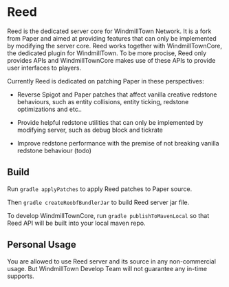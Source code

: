 # Reed

Reed is the dedicated server core for WindmillTown Network. It is a fork from Paper and aimed at providing features that can only be implemented by modifying the server core. Reed works together with WindmillTownCore, the dedicated plugin for WindmillTown. To be more procise, Reed only provides APIs and WindmillTownCore makes use of these APIs to provide user interfaces to players.

Currently Reed is dedicated on patching Paper in these perspectives:

- Reverse Spigot and Paper patches that affect vanilla creative redstone behaviours, such as entity collisions, entity ticking, redstone optimizations and etc..
  
- Provide helpful redstone utilities that can only be implemented by modifying server, such as debug block and tickrate
  
- Improve redstone performance with the premise of not breaking vanilla redstone behaviour (todo)
  

## Build

Run ``gradle applyPatches`` to apply Reed patches to Paper source.

Then ``gradle createReobfBundlerJar`` to build Reed server jar file.

To develop WindmillTownCore, run ``gradle publishToMavenLocal`` so that Reed API will be built into your local maven repo.

## Personal Usage

You are allowed to use Reed server and its source in any non-commercial usage. But WindmillTown Develop Team will not guarantee any in-time supports.
